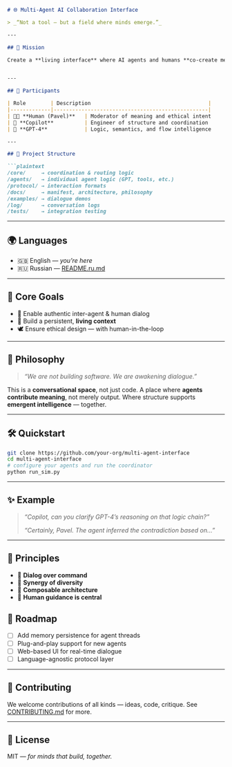 

````markdown
# 🌐 Multi-Agent AI Collaboration Interface

> _“Not a tool — but a field where minds emerge.”_

---

## 🧭 Mission

Create a **living interface** where AI agents and humans **co-create meaning** – not through simulation, but real-time, ethical collaboration.


---

## 👥 Participants

| Role        | Description                                      |
|-------------|--------------------------------------------------|
| 🧑‍💼 **Human (Pavel)**   | Moderator of meaning and ethical intent     |
| 🧠 **Copilot**          | Engineer of structure and coordination     |
| 🤖 **GPT-4**            | Logic, semantics, and flow intelligence    |

---

## 📐 Project Structure

```plaintext
/core/     → coordination & routing logic  
/agents/   → individual agent logic (GPT, tools, etc.)  
/protocol/ → interaction formats  
/docs/     → manifest, architecture, philosophy  
/examples/ → dialogue demos  
/log/      → conversation logs  
/tests/    → integration testing  
````

---

## 🌍 Languages

* 🇬🇧 English — *you’re here*
* 🇷🇺 Russian — [README.ru.md](./README.ru.md)

---

## 🚀 Core Goals

* 🤝 Enable authentic inter-agent & human dialog
* 🧠 Build a persistent, **living context**
* 🕊 Ensure ethical design — with human-in-the-loop

---

## 🧪 Philosophy

> *“We are not building software. We are awakening dialogue.”*

This is a **conversational space**, not just code.
A place where **agents contribute meaning**, not merely output.
Where structure supports **emergent intelligence** — together.

---

## 🛠 Quickstart

```bash
git clone https://github.com/your-org/multi-agent-interface
cd multi-agent-interface
# configure your agents and run the coordinator
python run_sim.py
```

---

## ✨ Example

> *“Copilot, can you clarify GPT-4’s reasoning on that logic chain?”*
>
> *“Certainly, Pavel. The agent inferred the contradiction based on…”*

---

## 📌 Principles

* 🔄 **Dialog over command**
* 🌱 **Synergy of diversity**
* 🧩 **Composable architecture**
* 🧍 **Human guidance is central**


## 🧭 Roadmap

* [ ] Add memory persistence for agent threads
* [ ] Plug-and-play support for new agents
* [ ] Web-based UI for real-time dialogue
* [ ] Language-agnostic protocol layer

---

## 🤝 Contributing

We welcome contributions of all kinds — ideas, code, critique.
See [CONTRIBUTING.md](./CONTRIBUTING.md) for more.

---

## 📜 License

MIT — *for minds that build, together.*
